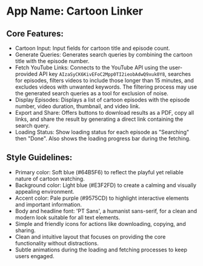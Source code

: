 # **App Name**: Cartoon Linker

## Core Features:

- Cartoon Input: Input fields for cartoon title and episode count.
- Generate Queries: Generates search queries by combining the cartoon title with the episode number.
- Fetch YouTube Links: Connects to the YouTube API using the user-provided API key `AIzaSyCK6KivEFoC2Mpp0TI2ieobAdwQ9xuk0Y8`, searches for episodes, filters videos to include those longer than 15 minutes, and excludes videos with unwanted keywords.  The filtering process may use the generated search queries as a tool for exclusion of noise.
- Display Episodes: Displays a list of cartoon episodes with the episode number, video duration, thumbnail, and video link.
- Export and Share: Offers buttons to download results as a PDF, copy all links, and share the result by generating a direct link containing the search query.
- Loading Status: Show loading status for each episode as "Searching" then "Done". Also shows the loading progress bar during the fetching.

## Style Guidelines:

- Primary color: Soft blue (#64B5F6) to reflect the playful yet reliable nature of cartoon watching.
- Background color: Light blue (#E3F2FD) to create a calming and visually appealing environment.
- Accent color: Pale purple (#9575CD) to highlight interactive elements and important information.
- Body and headline font: 'PT Sans', a humanist sans-serif, for a clean and modern look suitable for all text elements.
- Simple and friendly icons for actions like downloading, copying, and sharing.
- Clean and intuitive layout that focuses on providing the core functionality without distractions.
- Subtle animations during the loading and fetching processes to keep users engaged.